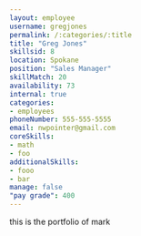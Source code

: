 ```yaml
--- 
layout: employee 
username: gregjones
permalink: /:categories/:title 
title: "Greg Jones" 
skillsid: 8 
location: Spokane
position: "Sales Manager"
skillMatch: 20
availability: 73
internal: true
categories: 
- employees
phoneNumber: 555-555-5555 
email: nwpointer@gmail.com
coreSkills:
- math 
- foo
additionalSkills:
- fooo
- bar
manage: false
"pay grade": 400
---
```


this is the portfolio of mark